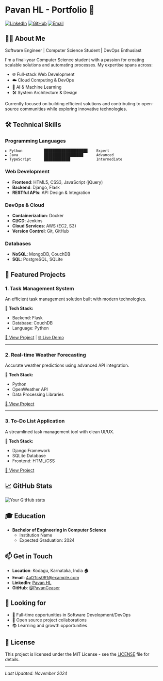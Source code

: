 # Pavan HL - Portfolio 🚀

[![LinkedIn](https://img.shields.io/badge/LinkedIn-Connect-blue.svg)](https://linkedin.com/in/pavan-hl-a52558248)
[![GitHub](https://img.shields.io/badge/GitHub-Follow-black.svg)](https://github.com/PavanCeaser)
[![Email](https://img.shields.io/badge/Email-Contact-red.svg)](mailto:4al21cs091@example.com)

## 👨‍💻 About Me 

Software Engineer | Computer Science Student | DevOps Enthusiast

I'm a final-year Computer Science student with a passion for creating scalable solutions and automating processes. My expertise spans across:

- 🌐 Full-stack Web Development
- ☁️ Cloud Computing & DevOps
- 🤖 AI & Machine Learning
- 🛠️ System Architecture & Design

Currently focused on building efficient solutions and contributing to open-source communities while exploring innovative technologies.

## 🛠️ Technical Skills

### Programming Languages
```
► Python          ████████████████████    Expert
► Java            ██████████████████      Advanced
► TypeScript      ████████████            Intermediate
```

### Web Development
- **Frontend**: HTML5, CSS3, JavaScript (jQuery)
- **Backend**: Django, Flask
- **RESTful APIs**: API Design & Integration

### DevOps & Cloud
- **Containerization**: Docker
- **CI/CD**: Jenkins
- **Cloud Services**: AWS (EC2, S3)
- **Version Control**: Git, GitHub

### Databases
- **NoSQL**: MongoDB, CouchDB
- **SQL**: PostgreSQL, SQLite

## 🚀 Featured Projects

### 1. Task Management System
An efficient task management solution built with modern technologies.

**🔧 Tech Stack:**
- Backend: Flask
- Database: CouchDB
- Language: Python

[📁 View Project](https://github.com/PavanCeaser/Task-Manager) | [🌐 Live Demo](#)

---

### 2. Real-time Weather Forecasting
Accurate weather predictions using advanced API integration.

**🔧 Tech Stack:**
- Python
- OpenWeather API
- Data Processing Libraries

[📁 View Project](https://github.com/yourgithub/real-time-weather-forecasting)

---

### 3. To-Do List Application
A streamlined task management tool with clean UI/UX.

**🔧 Tech Stack:**
- Django Framework
- SQLite Database
- Frontend: HTML/CSS

[📁 View Project](https://github.com/PavanCeaser/todolist)

## 📈 GitHub Stats

![Your GitHub stats](https://github-readme-stats.vercel.app/api?username=PavanCeaser&show_icons=true&theme=radical)

## 🎓 Education
- **Bachelor of Engineering in Computer Science**
  - Institution Name
  - Expected Graduation: 2024

## 📫 Get in Touch

- **Location**: Kodagu, Karnataka, India 🏠
- **Email**: [4al21cs091@example.com](mailto:4al21cs091@example.com)
- **LinkedIn**: [Pavan HL](https://linkedin.com/in/pavan-hl-a52558248)
- **GitHub**: [@PavanCeaser](https://github.com/PavanCeaser)

## 🌟 Looking for

- 💼 Full-time opportunities in Software Development/DevOps
- 🤝 Open source project collaborations
- 📚 Learning and growth opportunities

## 📄 License

This project is licensed under the MIT License - see the [LICENSE](LICENSE) file for details.

---
*Last Updated: November 2024*
